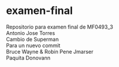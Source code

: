 # examen-final
Repositorio para examen final de MF0493_3  
Antonio Jose Torres  
Cambio de Superman  
Para un nuevo commit  
Bruce Wayne & Robin
Pene
Jmarser  
Paquita
Donovann 

